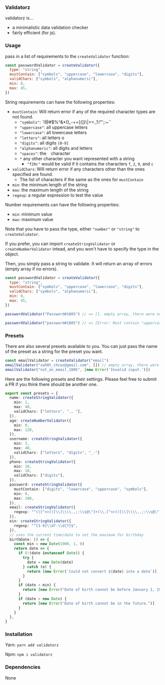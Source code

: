 ### Validatorz

validatorz is...

* a minimalistic data validation checker
* fairly efficient (for js).

### Usage

pass in a list of requirements to the `createValidator` function:

```js
const passwordValidator = createValidator({
  type: "string",
  mustContain: ["symbols", "uppercase", "lowercase", "digits"],
  validChars: ["symbols", "alphanumeric"],
  min: 8,
  max: 45,
})
```

String requirements can have the following properties:

* `mustContain`: Will return error if any of the required character types are not found.
  * `"symbols"`: `!@#$%^&*()_-+=[{]}\\|><.,?/"';:~\``
  * `"uppercase"`: all uppercase letters
  * `"lowercase"`: all lowercase letters
  * `"letters"`: all letters
  o
  * `"digits"`: all digits `[0-9]`
  * `"alphanumeric"`: all digits and letters
  * `"spaces"`: the ` ` character
  * `*` any other character you want represented with a string
    * `"f29c"` would be valid if it contains the characters `f`, `2`, `9`, and `c`
* `validChars`: Will return error if any characters other than the ones specified are found.
  * The list of characters if the same as the ones for `mustContain`
* `min`: the minimum length of the string
* `max`: the maximum length of the string
* `regexp`: a regular expression to test the value

Number requirements can have the following properties:
* `min`: minimum value
* `max`: maximum value

Note that you have to pass the type, either `"number"` or `"string"` to `createValidator`.

If you prefer, you can import `createStringValidator` or `createNumberValidator` intead, and you won't have to specify the type in the object.

Then, you simply pass a string to validate. It will return an array of errors (empty array if no errors).
```js
const passwordValidator = createValidator({
  type: "string",
  mustContain: ["symbols", "uppercase", "lowercase", "digits"],
  validChars: ["symbols", "alphanumeric"],
  min: 8,
  max: 45,
})

passwordValidator("Password#1805") // => [], empty array, there were no errors

passwordValidator("password#1805") // => [Error: Must contain "uppercase"] one of the requirements was "uppercase"
```

### Presets

There are also several presets available to you. You can just pass the name of the preset as a string for the preset you want.

```ts
const emailValidator = createValidator("email")
emailValidator("zwh0t_chcox@gmail.com", []) // empty array, there were no errors
emailValidator("not_an_email_1805", [new Error('Invalid input.')])
```

Here are the following presets and their settings. Please feel free to submit a PR if you think there should be another one.

```ts
export const presets = {
  name: createStringValidator({
    min: 1,
    max: 40,
    validChars: ["letters", "., "],
  }),
  age: createNumberValidator({
    min: 0,
    max: 120,
  }),
  username: createStringValidator({
    min: 3,
    max: 40,
    validChars: ["letters", "digits", "_-"]
  }),
  phone: createStringValidator({
    min: 10,
    max: 10,
    validChars: ["digits"],
  }),
  password: createStringValidator({
    mustContain: ["digits", "lowercase", "uppercase", "symbols"],
    min: 8,
    max: 100,
  }),
  email: createStringValidator({
    regexp: "^(([^<>()[\\]\\\\.,;:\\s@\"]+(\\.[^<>()[\\]\\\\.,;:\\s@\"]+)*)|(\".+\"))@((\\[[0-9]{1,3}\\.[0-9]{1,3}\\.[0-9]{1,3}\\.[0-9]{1,3}])|(([a-zA-Z\\-0-9]+\\.)+[a-zA-Z]{2,}))$",
  }),
  ein: createStringValidator({
    regexp: "^[1-9]\\d?-\\d{7}$",
  }),
  // uses the current time/date to set the maximum for birthday
  birthDate: () => {
    const min = new Date(1900, 1, 0)
    return date => {
      if (!(date instanceof Date)) {
        try {
          date = new Date(date)
        } catch (e) {
          return [new Error(`Could not convert ${date} into a date`)]
        }
      }
      if (date < min) {
        return [new Error("Date of birth cannot be before January 1, 1900")]
      }
      if (date > new Date) {
        return [new Error("Date of birth cannot be in the future.")]
      }
    }
  },
}
```

### Installation

Yarn:
`yarn add validatorz`

Npm:
`npm i validatorz`


### Dependencies

None
